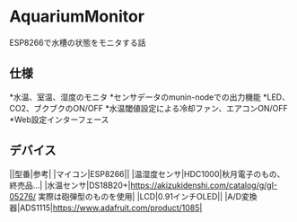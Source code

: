 # AquariumMonitor
ESP8266で水槽の状態をモニタする話
## 仕様
*水温、室温、湿度のモニタ
*センサデータのmunin-nodeでの出力機能
*LED、CO2、ブクブクのON/OFF
*水温閾値設定による冷却ファン、エアコンON/OFF
*Web設定インターフェース
## デバイス
||型番|参考|
|マイコン|ESP8266||
|温湿度センサ|HDC1000|秋月電子のもの、終売品…|
|水温センサ|DS18B20+|https://akizukidenshi.com/catalog/g/gI-05276/ 実際は砲弾型のものを使用|
|LCD|0.91インチOLED||
|A/D変換器|ADS1115|https://www.adafruit.com/product/1085|
